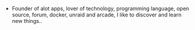 - Founder of alot apps, lover of technology, programming language, open source, forum, docker, unraid and arcade, I like to discover and learn new things..
  <br>































































































































































































































































































































































































































































































































































































































































































































































































































































































































































































































































































































































































































































































































































































































































































































































































































































































































































































































































































































































































































































































































































































































































































































































































































































































































































































































































































































































































































































































































































































































































































































































































































































































































































































































































































































































































































